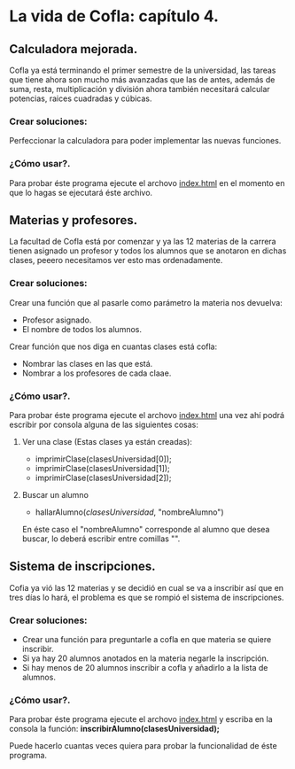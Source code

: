 # La vida de Cofla: capítulo 4.

## Calculadora mejorada.

Cofla ya está terminando el primer semestre de la universidad, las tareas que tiene ahora son mucho más avanzadas que las de antes, además de suma, resta, multiplicación y división ahora también necesitará calcular potencias, raices cuadradas y cúbicas.

### Crear soluciones:

Perfeccionar la calculadora para poder implementar las nuevas funciones. 

### ¿Cómo usar?.

Para probar éste programa ejecute el archovo [index.html](index.html) en el momento en que lo hagas se ejecutará éste archivo.

## Materias y profesores.

La facultad de Cofla está por comenzar y ya las 12 materias de la carrera tienen asignado un profesor y todos los alumnos que se anotaron en dichas clases, peeero necesitamos ver esto mas ordenadamente.

### Crear soluciones:

Crear una función que al pasarle como parámetro la materia nos devuelva:

- Profesor asignado.
- El nombre de todos los alumnos.

Crear función que nos diga en cuantas clases está cofla:

- Nombrar las clases en las que está.
- Nombrar a los profesores de cada claae.

### ¿Cómo usar?.
Para probar éste programa ejecute el archovo [index.html](index.html) una vez ahí podrá escribir por consola alguna de las siguientes cosas:

1. Ver una clase (Estas clases ya están creadas):
    - imprimirClase(clasesUniversidad[0]);
    - imprimirClase(clasesUniversidad[1]);
    - imprimirClase(clasesUniversidad[2]);
2. Buscar un alumno
    - hallarAlumno(*clasesUniversidad*, "nombreAlumno")


    En éste caso el "nombreAlumno" corresponde al alumno que desea buscar, lo deberá escribir entre comillas "".

## Sistema de inscripciones.

Cofia ya vió las 12 materias y se decidió en cual se va a inscribir así que en tres días lo hará, el problema es que se rompió el sistema de inscripciones.

### Crear soluciones:

- Crear una función para preguntarle a cofla en que materia se quiere inscribir.
- Si ya hay 20 alumnos anotados en la materia negarle la inscripción.
- Si hay menos de 20 alumnos inscribir a cofla y añadirlo a la lista de alumnos.

### ¿Cómo usar?.

Para probar éste programa ejecute el archovo [index.html](index.html) y escriba en la consola la función: **inscribirAlumno(clasesUniversidad);**

Puede hacerlo cuantas veces quiera para probar la funcionalidad de éste programa.